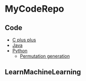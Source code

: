 # MyCodeRepo

 ## Code
 - [C plus plus](https://github.com/MD-ABDUL-MOMIN/MyCodeRepo/tree/master/Code/cpp) <br/>
 - [Java](https://github.com/MD-ABDUL-MOMIN/MyCodeRepo/tree/master/Code/java)<br/>
 - [Python](https://github.com/MD-ABDUL-MOMIN/MyCodeRepo/tree/master/Code/python)<br/>
     - [Permutation generation](https://github.com/MD-ABDUL-MOMIN/MyCodeRepo/blob/master/Code/python/permutation.py) <br/>
 
 ## LearnMachineLearning
 


